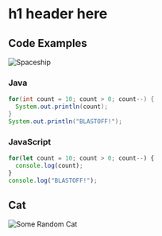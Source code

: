 # h1 header here

## Code Examples
![Spaceship](https://media.istockphoto.com/id/1452870348/vector/rocket-ship-icon-in-flat-style-spacecraft-takeoff-on-space-background-start-up-illustration.jpg?s=612x612&w=0&k=20&c=Ik4wg3D1NmtuebK88Bgb3CKwY7xx5SQ4RcZWKl38ydw=)

### Java
``` java
for(int count = 10; count > 0; count--) {
  System.out.println(count);
}
System.out.println("BLASTOFF!");
```

### JavaScript
``` javascript
for(let count = 10; count > 0; count--) {
  console.log(count);
}
console.log("BLASTOFF!");
```


## Cat
![Some Random Cat](https://cdn.sanity.io/images/5vm5yn1d/pro/e8901b37029ada974f945ce569a5643b511fb4a9-1499x1000.jpg?fm=webp&q=80)
